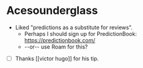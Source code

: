 # Acesounderglass
- Liked "predictions as a substitute for reviews".
    - Perhaps I should sign up for PredictionBook: https://predictionbook.com/
    - --or-- use Roam for this?
- [ ] Thanks [[victor hugo]] for his tip.
